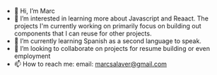 - 👋 Hi, I’m Marc
- 👀 I’m interested in learning more about Javascript and Reaact. The projects I'm currently working on primarily focus on building out components that I can reuse for other projects. 
- 🌱 I’m currently learning Spanish as a second language to speak. 
- 💞️ I’m looking to collaborate on projects for resume building or even employment
- 📫 How to reach me: 
  email: marcsalaver@gmail.com

<!---
P-ano-past/P-ano-past is a ✨ special ✨ repository because its `README.md` (this file) appears on your GitHub profile.
You can click the Preview link to take a look at your changes.
--->
